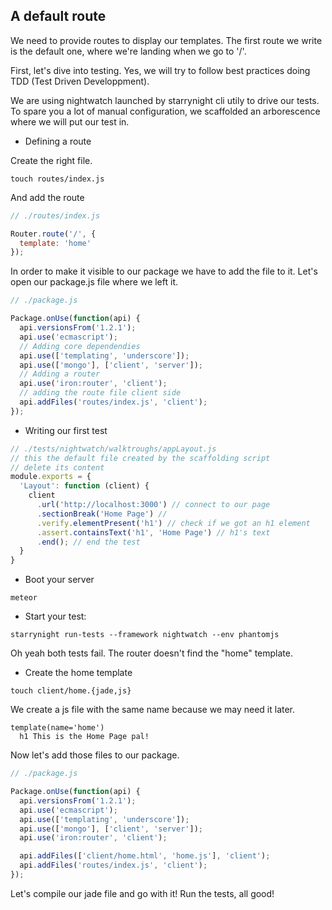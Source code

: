 A default route
--------------

We need to provide routes to display our templates. 
The first route we write is the default one, where we're landing when we go to '/'.

First, let's dive into testing. Yes, we will try to follow best practices doing TDD (Test Driven Developpment).

We are using nightwatch launched by starrynight cli utily to drive our tests.
To spare you a lot of manual configuration, we scaffolded an arborescence where we will put our test in.
* Defining a route

Create the right file.
```shell
touch routes/index.js
```
And add the route
```js
// ./routes/index.js

Router.route('/', {
  template: 'home'
});
```

In order to make it visible to our package we have to add the file to it.
Let's open our package.js file where we left it.

```js
// ./package.js

Package.onUse(function(api) {
  api.versionsFrom('1.2.1');
  api.use('ecmascript');
  // Adding core dependendies
  api.use(['templating', 'underscore']);
  api.use(['mongo'], ['client', 'server']);
  // Adding a router
  api.use('iron:router', 'client');
  // adding the route file client side
  api.addFiles('routes/index.js', 'client');
});

````
* Writing our first test

```js
// ./tests/nightwatch/walktroughs/appLayout.js
// this the default file created by the scaffolding script
// delete its content
module.exports = {
  'Layout': function (client) {
    client
      .url('http://localhost:3000') // connect to our page
      .sectionBreak('Home Page') // 
      .verify.elementPresent('h1') // check if we got an h1 element
      .assert.containsText('h1', 'Home Page') // h1's text
      .end(); // end the test
  }
}
```

* Boot your server
```shell
meteor
```

* Start your test:
```shell
starrynight run-tests --framework nightwatch --env phantomjs
```

Oh yeah both tests fail.
The router doesn't find the "home" template.

* Create the home template

```shell
touch client/home.{jade,js}
```

We create a js file with the same name because we may need it later.

```jade
template(name='home')
  h1 This is the Home Page pal!
```

Now let's add those files to our package.

```js
// ./package.js

Package.onUse(function(api) {
  api.versionsFrom('1.2.1');
  api.use('ecmascript');
  api.use(['templating', 'underscore']);
  api.use(['mongo'], ['client', 'server']);
  api.use('iron:router', 'client');

  api.addFiles(['client/home.html', 'home.js'], 'client');
  api.addFiles('routes/index.js', 'client');
});

````

Let's compile our jade file and go with it!
Run the tests, all good!


